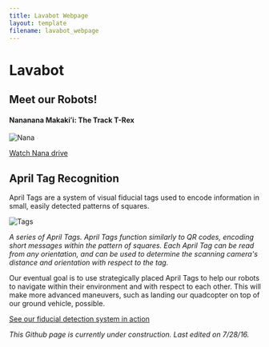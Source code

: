 ```yaml
---
title: Lavabot Webpage
layout: template
filename: lavabot_webpage
--- 
```


# Lavabot

## Meet our Robots!

#### Nananana Makakiʻi: The Track T-Rex

![Nana](../images/2016.7.14_Lavabot.JPG)

[Watch Nana drive](https://drive.google.com/open?id=0B6cEozG9ml5MTW4tWkdSQzNXMG8)


## April Tag Recognition

April Tags are a system of visual fiducial tags used to encode information in small, easily detected patterns of squares.

![Tags](../images/april_tags.png)

*A series of April Tags. April Tags function similarly to QR codes, encoding short messages within the pattern of squares. Each April Tag can be read from any orientation, and can be used to determine the scanning camera's distance and orientation with respect to the tag.*

Our eventual goal is to use strategically placed April Tags to help our robots to navigate within their environment and with respect to each other. This will make more advanced maneuvers, such as landing our quadcopter on top of our ground vehicle, possible.

[See our fiducial detection system in action](https://drive.google.com/file/d/0B6cEozG9ml5MRDA3VThmT3BteWM/view?usp=sharing)

*This Github page is currently under construction. Last edited on 7/28/16.*
